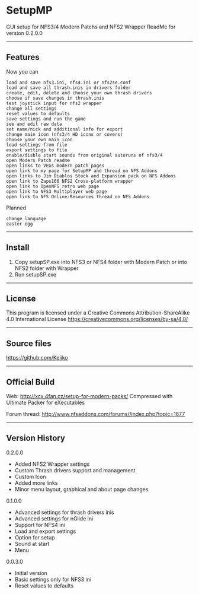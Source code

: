 # SetupMP
GUI setup for NFS3/4 Modern Patchs and NFS2 Wrapper ReadMe for version 0.2.0.0

--------
Features
--------

Now you can

    load and save nfs3.ini, nfs4.ini or nfs2se.conf
    load and save all thrash.inis in drivers folder
    create, edit, delete and choose your own thrash drivers
    choose if save changes in thrash.inis
    test joystick input for nfs2 wrapper
    change all settings
    reset values to defaults
    save settings and run the game
    see and edit raw data
    set name/nick and additional info for export
    change main icon (nfs3/4 HD icons or covers)
    choose your own main icon
    load settings from file
    export settings to file
    enable/disble start sounds from original autoruns of nfs3/4
    open Modern Patch readme
    open links to VEGs modern patch pages
    open link to my page for SetupMP and thread on NFS Addons
    open links to Jim Diablos Stock and Expansion pack on NFS Addons 
    open link to Zaps166 NFS2 Cross-platform wrapper 
    open link to OpenNFS retro web page
    open link to NFS3 Multiplayer web page
    open link to NFS Online-Resources thread on NFS Addons

Planned

    change language
    easter egg 
    
-------
Install
-------

1. Copy setupSP.exe into NFS3 or NFS4 folder with Modern Patch or into NFS2 folder with Wrapper 
2. Run setupSP.exe

-------
License
-------

This program is licensed under a Creative Commons Attribution-ShareAlike 4.0 International License
https://creativecommons.org/licenses/by-sa/4.0/

------------
Source files
------------

https://github.com/Keiiko

--------------
Official Build
--------------

Web:
http://xcx.4fan.cz/setup-for-modern-packs/
Compressed with Ultimate Packer for eXecutables

Forum thread:
http://www.nfsaddons.com/forums//index.php?topic=1877

---------------
Version History
---------------

0.2.0.0

- Added NFS2 Wrapper settings
- Custom Thrash drivers support and management
- Custom Icon
- Added more links
- Minor menu layout, graphical and about page changes


0.1.0.0

- Advanced settings for thrash drivers inis
- Advanced settings for nGlide ini
- Support for NFS4 ini
- Load and export settings
- Option for setup
- Sound at start
- Menu

0.0.3.0

- Initial version
- Basic settings only for NFS3 ini
- Reset values to defaults
